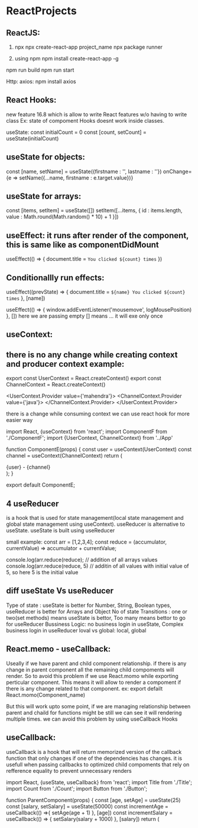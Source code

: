 # ReactProjects
ReactJS:
-----------
1. npx
npx create-react-app project_name
npx package runner

2. using npm
npm install create-react-app -g


npm run build
npm run start

Http:
axios: npm install axios

React Hooks:
-------------
new feature 16.8
which is allow to write React features w/o having to write class
Ex: state of compoment
Hooks doesnt work inside classes.

useState:
const initialCount = 0
const [count, setCount] = useState(initialCount)

useState for objects:
----------------------
const [name, setName] = useState({firstname : '', lastname : ''})
onChange={e => setName({...name, firstname : e.target.value})}

useState for arrays:
---------------------
const [items, setItem] = useState([])
setItem([...items, {
            id : items.length,
            value : Math.round(Math.random() * 10) + 1
        }])
		
useEffect: it runs after render of the component, this is same like as componentDidMount
---------------
useEffect(() => {
        document.title = `You clicked ${count} times`
    })		

Conditionallly run effects:
---------------------------
 useEffect((prevState) => {
        document.title = `${name} You clicked ${count} times`
    }, [name])
	
useEffect(() => {
        window.addEventListener('mousemove', logMousePosition)
    }, [])
here we are passing empty [] means ... it will exe only once

useContext:
-----------
there is no any change while creating context and producer context
example:
--------
export const UserContext = React.createContext()
export const ChannelContext = React.createContext()

<UserContext.Provider value={'mahendra'}>
          <ChannelContext.Provider value={'java'}>
            <ComponentC />
          </ChannelContext.Provider>
        </UserContext.Provider>
		
there is a change while consuming context we can use react hook for more easier way

import React, {useContext} from 'react';
import ComponentF from './ComponentF';
import {UserContext, ChannelContext} from '../App'

function ComponentE(props) {
    const user = useContext(UserContext)
    const channel = useContext(ChannelContext)
	 return (
        <div>
                {user} - {channel}
        </div>
    );
}

export default ComponentE;

4 useReducer
---------------
is a hook that is used for state management(local state management and global state management using useContext).
useReducer is alternative to useState.
useState is built using useReducer

small example:
const arr = [1,2,3,4];
const reduce = (accumulator, currentValue) => accumulator + currentValue;

console.log(arr.reduce(reduce); // addition of all arrays values
console.log(arr.reduce(reduce, 5) // additin of all values with initial value of 5, so here 5 is the initial value

diff useState Vs useReducer
---------------------------
Type of state : useState is better for Number, String, Boolean types, useReducer is better for Arrays and Object
No of state Transitions : one or two(set methods) means useState is bettor, Too many means bettor to go for useReducer
Bussiness Logic: no business login in useState, Complex business login in useReducer
loval vs global: local, global

React.memo - useCallback: 
-----------
Useally if we have parent and child component relationship. if there is any change in parent component all the remaining child compoments will render.
So to avoid this problem if we use React.momo while exporting perticular component. This means it will allow to render a compoment if there is any change related to that component.
ex: export defailt React.momo(Component_name)

But this will work upto some point, if we are managing relationship between parent and chaild for functions might be still we can see it will rendering multiple times. we can avoid this problem by using useCallback Hooks

useCallback:
-------------
useCallback is a hook that will return memorized version of the callback function that only changes if one of the dependencies has changes.
it is usefull when passing callbacks to optimized child compoments that rely on refference equality to prevent unnecessary renders

import React, {useState, useCallback} from 'react';
import Title from './Title';
import Count from './Count';
import Button from './Button';

function ParentComponent(props) {
    const [age, setAge] = useState(25)
    const [salary, setSalary] = useState(50000)
    const incrementAge = useCallback(() =>{
        setAge(age + 1)
    }, [age])
    const incrementSalary = useCallback(() => {
        setSalary(salary + 1000)
    }, [salary]) 
    return (
        <div>
            <Title />
            <Count text = "Age" count= {age} />
            <Button handleClick={incrementAge}>Increase Age </Button>
            <Count text = "Salary" count= {salary} />
            <Button handleClick={incrementSalary}>Increase Salary </Button>
        </div>
    );
}


useMemo:
--------
const isEven = useMemo(() => {
        let i = 0
        while (i < 2000000000) i++
        return countOne % 2 == 0
    }, [countOne])
	
This useMemo will render fater for some other events otherthan this isEven, b4 it will entire component taking more time for rendering.

useRef
---------
we can define a variables which are shared local in component. and also we can use useRef for making focus on input fields

const intervalRef = useRef()

const inputRef = useRef(null)


Custom Hooks:
-------------
A custom hook is a java function whose name start with use.
A custom hooks also called other hooks if required.

react-router-dom
--------------------
DOM bindings for React Router.

Installation
Using npm:

$ npm install --save react-router-dom
Then with a module bundler like webpack, use as you would anything else:

// using ES6 modules
import { BrowserRouter, Route, Link } from "react-router-dom";
 
// using CommonJS modules
const BrowserRouter = require("react-router-dom").BrowserRouter;
const Route = require("react-router-dom").Route;
const Link = require("react-router-dom").Link;

The UMD build is also available on unpkg:

<script src="https://unpkg.com/react-router-dom/umd/react-router-dom.min.js"></script> 

https://react-redux.js.org/api/connect

connect() Parameters
connect accepts four different parameters, all optional. By convention, they are called:

mapStateToProps?: Function
mapDispatchToProps?: Function | Object
mergeProps?: Function
options?: Object


React Redux(redux is a library we can integrate this to any ui frameworks like angular, react, velacity ...)
---------------
Redux is a predictable state container for java script apps.(manage the state of your application in a predictable way, redux will help you)
1. redux is javascript application
2. redux is a state container ( to manage state between component)
3. redux is a predictable  
Redux stores and manage the state(state of component) of your applications

Note: we can manaste state between component using React Context or useContext + useReducer (hook). but Redux 1.0 has released in 2015 when there is know context, useContext, useReducer. 

React Redux pakages
--------------------
react-redux 

create redux application:
Create application folder and exe following cmd, it will initialize a package.json file with default values.
 
>npm init --yes 

> npm install redux (it will install redux library)

create index.js file and write console.log 

in terminal run following cmd for exe application
>node index

we can see the log statement in terminal


Three core concepts:
--------------------
A Store that holds the state of your application
an Action that describes the changes in the state of the application.
a Reduce which actually carries out the state transition depending on the action.

Three principales:
--------------------
1. The state of your whole application is stored in the object tree within a single store: Maintain our application state in single object which would managed by the redux store.
2. the only way to change in state is to emit an action, an object describing what happened: to update the state of your app, you need to let Redux know about that with an action.
3. to specify how the state tree is transformed by actions, you write pure reducers:
reducer - (prevState, acton) => newState

     javascript app ---- dispatch ------> Action ---------------> Reducer ------------> Redux Store (State) ----- subscribe ------> javascript app 
	 
Actions:
--------
Actions are the only way to your application to interact with store
Carry some information from your app to redux store.
Actions are plain js
Have a type property that indicates the type of action being performed. The type property tipically defined as string constants

Reducers:
------------
Specify how the app's state changes in response to actions sent to the store.

Reducer is a function that accepts state and action arguments, and returns the next state of the your application.
Ex: (prevState, action) => newState

Redux Store:
-------------
One store for entire application
Responsibilities:
----------------
1. Holds application state
2. Allow access to state via getStore()
3. Allow state to be updated via dispatch(action)
4. Registers listeners via subscribe(listener)
4. Handles unregistering of listeners via function return by subscribe(listener)

Example:
------------
const redux = require('redux')
const createStore = redux.createStore
const combineReducers = redux.combineReducers

console.log("react redux")

const BUY_CAKE = 'BUY_CAKE'
const BUY_ICE_CREAM = 'BUY_ICE_CREAM'

// action is an object of type parameter atleast, rest of the parameters are upto user choise.
function buyCake(){
    return {
        type : BUY_CAKE,
        info : 'first redux application'
    }
}
function buyIceCream(){
    return {
        type : BUY_ICE_CREAM,
        info : 'first redux application'
    }
}

const initialState = {
    numOfCakes : 10,
    numOfIceCreams : 20
}

const initialCakeState = {
    numOfCakes : 10
}

const initialIceCreamState = {
    numOfIceCreams : 20
}


// const reducer = (state = initialState, action) =>{
//     switch(action.type) {
//         case 'BUY_CAKE': return {
//             ...state,
//             numOfCakes : state.numOfCakes - 1
//         }
//         case 'BUY_ICE_CREAM': return {
//             ...state,
//             numOfIceCreams : state.numOfIceCreams - 1
//         }
//         default: return state
//     }
// }

const cakeReducer = (state = initialCakeState, action) =>{
    switch(action.type) {
        case 'BUY_CAKE': return {
            ...state,
            numOfCakes : state.numOfCakes - 1
        }
        default: return state
    }
}
const iceCreamReducer = (state = initialIceCreamState, action) =>{
    switch(action.type) {
        case 'BUY_ICE_CREAM': return {
            ...state,
            numOfIceCreams : state.numOfIceCreams - 1
        }
        default: return state
    }
}

const rootReducer = combineReducers({
    cake : cakeReducer,
    iceCream : iceCreamReducer
})
const store = createStore(rootReducer)
console.log("intial state:",store.getState())
const unsubscribe = store.subscribe(() => console.log('update store:', store.getState(rootReducer.cake)))
store.dispatch(buyCake())
store.dispatch(buyCake())
store.dispatch(buyCake())
store.dispatch(buyIceCream())
store.dispatch(buyIceCream())
store.dispatch(buyIceCream())

//multiple reducers
// const cakeStore = createStore(cakeReducer)
// console.log("intial cake state:",cakeStore.getState())
// const cakeUnsubscribe = cakeStore.subscribe(() => console.log('update cake store:', cakeStore.getState()))
// cakeStore.dispatch(buyCake())
// cakeStore.dispatch(buyCake())
// cakeStore.dispatch(buyCake())
// cakeUnsubscribe()
// const iceCreamStore = createStore(iceCreamReducer)
// console.log("intial ice cream state:",iceCreamStore.getState())
// const iceCreamUnsubscribe = iceCreamStore.subscribe(() => console.log('update ice cream store:', iceCreamStore.getState()))
// iceCreamStore.dispatch(buyIceCream())
// iceCreamStore.dispatch(buyIceCream())
// iceCreamStore.dispatch(buyIceCream())

// iceCreamUnsubscribe()

Middleware:
---------------
is the suggested way to extend redux with custom functionality.
provides a third party extension point between dispatching an action, and the moment it reaches the reducer.
Use middleware for logging, crash reporting, performing ashynchronous tasks etc.

npm install redux-logger
 
 
Asynchronous Actions:
----------------------
As soon as an action was dispatched, the state state was immediately updated.

Asynchronous Action creators:
-----------------------------
Axios
-----
Request to an API end point

redux-thunk: basically middleware library 
------------
Define Async action creators
Middleware

npm install axios redux-thunk

After creating react redux application:
------------------------------------------
npm install redux react-redux

npm install --save redux-devtools-extension
 

Redirect:
https://reactgo.com/react-router-redirection/

npm install --save react-router

import { Router, Route, browserHistory } from 'react-router'
window.sessionStorage.setItem('sum', sum)
